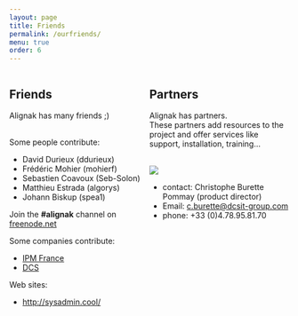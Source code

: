 ```yaml
---
layout: page
title: Friends
permalink: /ourfriends/
menu: true
order: 6
---
```


<div style="float: left; width: 50%;">
<h2>Friends</h2>

Alignak has many friends ;)
<br/><br/>

Some people contribute:

<ul>
<li> David Durieux (ddurieux)</li>
<li> Frédéric Mohier (mohierf)</li>
<li> Sebastien Coavoux (Seb-Solon)</li>
<li> Matthieu Estrada (algorys)</li>
<li> Johann Biskup (spea1)</li>
</ul>

Join the **#alignak** channel on <a href="http://webchat.freenode.net/?channels=%23alignak">freenode.net</a>

Some companies contribute:

<ul>
<li> <a href="http://www.ipmfrance.fr">IPM France</a></li>
<li> <a href="http://dcsit-group.com/">DCS</a></li>
</ul>

Web sites:

<ul>
<li> <a href="http://sysadmin.cool/">http://sysadmin.cool/</a></li>
</ul>
</div>

<div style="float: right; width: 50%;">
<h2>Partners</h2>

Alignak has partners.<br/>
These partners add resources to the project and offer services like support, 
installation, training...


<div>
<br/>
<img src="../images/partner_dcs.png"/>
<ul>
<li>contact: Christophe Burette Pommay (product director)</li>
<li>Email: <a href="mailto:c.burette@dcsit-group.com">c.burette@dcsit-group.com</a></li>
<li>phone: +33 (0)4.78.95.81.70</li>
</ul>
</div>

</div>
